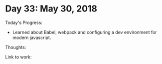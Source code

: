 # Day 33: May 30, 2018

Today's Progress: 
- Learned about Babel, webpack and configuring a dev environment for modern javascript.
 
Thoughts: 

Link to work: 